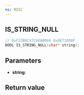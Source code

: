```yaml
---
ns: MISC
---
```

## IS_STRING_NULL

```c
// 0xF22B6C47C6EAB066 0x8E71E00F
BOOL IS_STRING_NULL(char* string);
```


## Parameters
* **string**: 

## Return value
